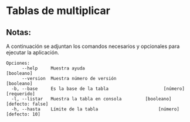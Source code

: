 # Tablas de multiplicar

## Notas:
A continuación se adjuntan los comandos necesarios y opcionales para ejecutar la aplicación.

```
Opciones:
      --help     Muestra ayuda                                        [booleano]
      --version  Muestra número de versión                            [booleano]
  -b, --base     Es la base de la tabla                     [número] [requerido]
  -l, --listar   Muestra la tabla en consola         [booleano] [defecto: false]
  -h, --hasta    Límite de la tabla                       [número] [defecto: 10]
```